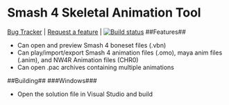Smash 4 Skeletal Animation Tool
===========
[Bug Tracker](https://github.com/jam1garner/Smash-4-Bone-Animator/issues) | [Request a feature](https://github.com/jam1garner/Smash-4-Bone-Animator/issues) | [![Build status](https://ci.appveyor.com/api/projects/status/o73kaah41uewf1kx/branch/master?svg=true)](https://ci.appveyor.com/project/Sammi-Husky/smash-4-bone-animator/branch/master)
##Features##
 - Can open and preview Smash 4 boneset files (.vbn)
 - Can play/import/export Smash 4 animation files (.omo), maya anim files (.anim), and NW4R Animation files (CHR0)
 - Can open .pac archives containing multiple animations
 
##Building##
###Windows###
 - Open the solution file in Visual Studio and build
